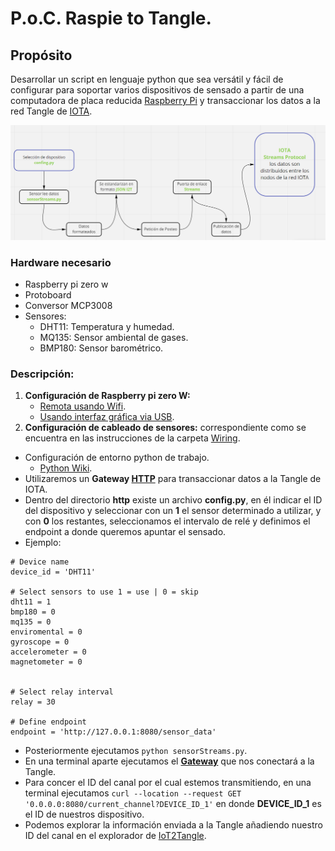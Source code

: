 # P.o.C. Raspie to Tangle.

## Propósito
Desarrollar un script en lenguaje python que sea versátil y fácil de configurar para soportar varios dispositivos de sensado a partir de una computadora de placa reducida [Raspberry Pi](https://es.wikipedia.org/wiki/Raspberry_Pi) y transaccionar los datos a la red Tangle de [IOTA](https://es.wikipedia.org/wiki/IOTA_(protocolo)).


![](./img/streams.png)


### Hardware necesario
- Raspberry pi zero w
- Protoboard
- Conversor MCP3008
- Sensores:
  - DHT11: Temperatura y humedad.
  - MQ135: Sensor ambiental de gases.
  - BMP180: Sensor barométrico.




### Descripción:

1) **Configuración de Raspberry pi zero W:**
     - [Remota usando Wifi](https://desertbot.io/blog/headless-pi-zero-w-wifi-setup-windows).
     - [Usando interfaz gráfica via USB](https://www.circuitbasics.com/access-raspberry-pi-desktop-remote-connection/).
2) **Configuración de cableado de sensores:** correspondiente como se encuentra en las instrucciones de la carpeta [Wiring](https://vassgit.vass.es/root/iot2tangle_raspberry/-/tree/master/http/Wiring).
- Configuración de entorno python de trabajo.
  - [Python Wiki](https://vassgit.vass.es/root/CROSS-ARCH_iota_poc/-/wikis/python).
- Utilizaremos un **Gateway [HTTP](https://github.com/iot2tangle/Streams-http-gateway)** para transaccionar datos a la Tangle de IOTA.
- Dentro del directorio **http** existe un archivo **config.py**, en él indicar el ID del dispositivo y seleccionar con un **1** el sensor determinado a utilizar, y con **0** los restantes, seleccionamos el intervalo de relé y definimos el endpoint a donde queremos apuntar el sensado.
- Ejemplo:
  
````
# Device name
device_id = 'DHT11'

# Select sensors to use 1 = use | 0 = skip
dht11 = 1
bmp180 = 0
mq135 = 0
enviromental = 0
gyroscope = 0
accelerometer = 0
magnetometer = 0


# Select relay interval
relay = 30

# Define endpoint
endpoint = 'http://127.0.0.1:8080/sensor_data'

````


- Posteriormente ejecutamos `python sensorStreams.py`.
- En una terminal aparte ejecutamos el **[Gateway](https://github.com/iot2tangle/Streams-http-gateway)** que nos conectará a la Tangle.
- Para concer el ID del canal por el cual estemos transmitiendo, en una terminal ejecutamos `curl --location --request GET '0.0.0.0:8080/current_channel?DEVICE_ID_1'` en donde **DEVICE_ID_1** es el ID de nuestros dispositivo.
- Podemos explorar la información enviada a la Tangle añadiendo nuestro ID del canal en el explorador de [IoT2Tangle](https://explorer.iot2tangle.io/).
